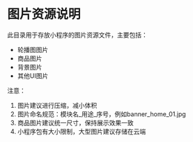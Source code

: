 # 图片资源说明

此目录用于存放小程序的图片资源文件，主要包括：

- 轮播图图片
- 商品图片
- 背景图片
- 其他UI图片

注意：
1. 图片建议进行压缩，减小体积
2. 图片命名规范：模块名_用途_序号，例如banner_home_01.jpg
3. 商品图片建议统一尺寸，保持展示效果一致
4. 小程序包有大小限制，大型图片建议存储在云端 